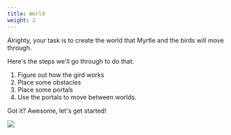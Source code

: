 ```yaml
---
title: World
weight: 2
---
```


Alrighty, your task is to create the world that Myrtle and the birds will move through.

Here's the steps we'll go through to do that:

1. Figure out how the gird works
2. Place some obstacles
3. Place some portals
4. Use the portals to move between worlds.

Got it? Awesome, let's get started!

![](../../images/world.gif)
